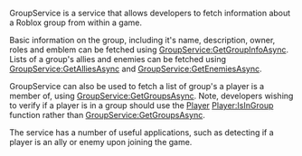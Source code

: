 GroupService is a service that allows developers to fetch information about a Roblox group from within a game.

Basic information on the group, including it's name, description, owner, roles and emblem can be fetched using [GroupService:GetGroupInfoAsync](https://developer.roblox.com/en-us/api-reference/function/GroupService/GetGroupInfoAsync). Lists of a group's allies and enemies can be fetched using [GroupService:GetAlliesAsync](https://developer.roblox.com/en-us/api-reference/function/GroupService/GetAlliesAsync) and [GroupService:GetEnemiesAsync](https://developer.roblox.com/en-us/api-reference/function/GroupService/GetEnemiesAsync).

GroupService can also be used to fetch a list of group's a player is a member of, using [GroupService:GetGroupsAsync](https://developer.roblox.com/en-us/api-reference/function/GroupService/GetGroupsAsync). Note, developers wishing to verify if a player is in a group should use the [Player](https://developer.roblox.com/en-us/api-reference/class/Player) [Player:IsInGroup](https://developer.roblox.com/en-us/api-reference/function/Player/IsInGroup) function rather than [GroupService:GetGroupsAsync](https://developer.roblox.com/en-us/api-reference/function/GroupService/GetGroupsAsync).

The service has a number of useful applications, such as detecting if a player is an ally or enemy upon joining the game.